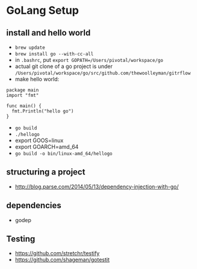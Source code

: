 # GoLang Setup

## install and hello world

* `brew update`
* `brew install go --with-cc-all`
* in `.bashrc`, put `export GOPATH=/Users/pivotal/workspace/go`
* actual git clone of a go project is under `/Users/pivotal/workspace/go/src/github.com/thewoolleyman/gitrflow`
* make hello world:
```
package main
import "fmt"

func main() {
  fmt.Println("hello go")
}
```
* `go build`
* `./hellogo`
* export GOOS=linux
* export GOARCH=amd_64
* `go build -o bin/linux-amd_64/hellogo`

## structuring a project

* http://blog.parse.com/2014/05/13/dependency-injection-with-go/

## dependencies

* godep

## Testing

* https://github.com/stretchr/testify
* https://github.com/shageman/gotestit 